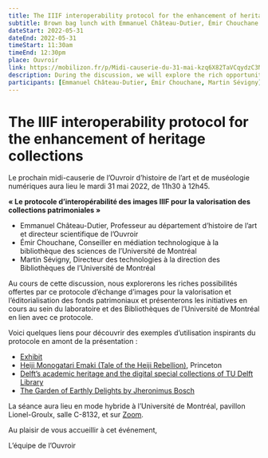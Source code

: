 ```yaml
---
title: The IIIF interoperability protocol for the enhancement of heritage collections
subtitle: Brown bag lunch with Emmanuel Château-Dutier, Émir Chouchane and Martin Sévigny
dateStart: 2022-05-31
dateEnd: 2022-05-31
timeStart: 11:30am
timeEnd: 12:30pm
place: Ouvroir
link: https://mobilizon.fr/p/Midi-causerie-du-31-mai-kzq6X82TaVCqydzC3NwmvV
description: During the discussion, we will explore the rich opportunities enabled by this image exange protocol to enhance and editorialise heritage collections, and we will present active projects from the lab and the Université de Montréal libraries that are related to this protocol.
participants: [Emmanuel Château-Dutier, Émir Chouchane, Martin Sévigny]
---
```


# The IIIF interoperability protocol for the enhancement of heritage collections

Le prochain midi-causerie de l’Ouvroir d’histoire de l’art et de muséologie numériques aura lieu le mardi 31 mai 2022, de 11h30 à 12h45.

**« Le protocole d’interopérabilité des images IIIF pour la valorisation des collections patrimoniales »**

- Emmanuel Château-Dutier, Professeur au département d’histoire de l’art et directeur scientifique de l’Ouvroir
- Émir Chouchane, Conseiller en médiation technologique à la bibliothèque des sciences de l’Université de Montréal
- Martin Sévigny, Directeur des technologies à la direction des Bibliothèques de l’Université de Montréal

Au cours de cette discussion, nous explorerons les riches possibilités offertes par ce protocole d’échange d’images pour la valorisation et l’éditorialisation des fonds patrimoniaux et présenterons les initiatives en cours au sein du laboratoire et des Bibliothèques de l’Université de Montréal en lien avec ce protocole.

Voici quelques liens pour découvrir des exemples d’utilisation inspirants du protocole en amont de la présentation :

- [Exhibit](https://www.exhibit.so)
- [Heiji Monogatari Emaki (Tale of the Heiji Rebellion)](http://digital.princeton.edu/heijiscroll/scroll.html), Princeton
- [Delft’s academic heritage and the digital special collections of TU Delft Library](https://delft-static-site-generator.netlify.app)
- [The Garden of Earthly Delights by Jheronimus Bosch](https://archief.ntr.nl/tuinderlusten/index.html)

La séance aura lieu en mode hybride à l’Université de Montréal, pavillon Lionel-Groulx, salle C-8132, et sur [Zoom](https://umontreal.zoom.us/j/82480661654?pwd=cUlzb09hZ3lkd2UvcmpPbTdmQkZBQT09).

Au plaisir de vous accueillir à cet événement,

L’équipe de l’Ouvroir
